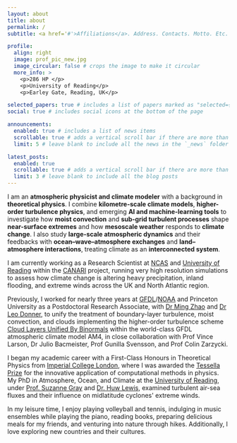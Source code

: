 ```yaml
---
layout: about
title: about
permalink: /
subtitle: <a href='#'>Affiliations</a>. Address. Contacts. Motto. Etc.

profile:
  align: right
  image: prof_pic_new.jpg
  image_circular: false # crops the image to make it circular
  more_info: >
    <p>286 HP </p>
    <p>University of Reading</p>
    <p>Earley Gate, Reading, UK</p>

selected_papers: true # includes a list of papers marked as "selected={true}"
social: true # includes social icons at the bottom of the page

announcements:
  enabled: true # includes a list of news items
  scrollable: true # adds a vertical scroll bar if there are more than 3 news items
  limit: 5 # leave blank to include all the news in the `_news` folder

latest_posts:
  enabled: true
  scrollable: true # adds a vertical scroll bar if there are more than 3 new posts items
  limit: 3 # leave blank to include all the blog posts
---
```


I am an **atmospheric physicist and climate modeler** with a background in **theoretical physics**. I combine **kilometre-scale climate models**, **higher-order turbulence physics**, and emerging **AI and machine-learning tools** to investigate how **moist convection** and **sub-grid turbulent processes** shape **near-surface extremes** and how **mesoscale weather** responds to **climate change**. I also study **large-scale atmospheric dynamics** and their feedbacks with **ocean–wave–atmosphere exchanges** and **land–atmosphere interactions**, treating climate as an **interconnected system**. 

I am currently working as a Research Scientist at [NCAS](https://ncas.ac.uk/) and [University of Reading](https://www.reading.ac.uk/meteorology/) within the [CANARI](https://canari.ac.uk/) project, running very high resolution simulations to assess how climate change is altering heavy precipitation, inland flooding, and extreme winds across the UK and North Atlantic region. 

Previously, I worked for nearly three years at [GFDL](https://www.gfdl.noaa.gov/)/[NOAA](https://www.noaa.gov/) and Princeton University as a Postdoctoral Research Associate, with [Dr Ming Zhao](https://scholar.google.com/citations?hl=en&user=Fs21qjcAAAAJ&view_op=list_works&sortby=pubdate) and [Dr Leo Donner](https://scholar.google.com/citations?user=5umW24AAAAAJ&hl=en), to unify the treatment of boundary-layer turbulence, moist convection, and clouds implementing the higher-order turbulence scheme [Cloud Layers Unified By Binormals](https://arxiv.org/abs/1711.03675) within the world-class GFDL atmospheric climate model AM4, in close collaboration with Prof Vince Larson, Dr Julio Bacmeister, Prof Gunilla Svensson, and Prof Colin Zarzycki. 

I began my academic career with a First-Class Honours in Theoretical Physics from [Imperial College London](https://www.imperial.ac.uk/), where I was awarded the [Tessella Prize](https://www.imperial.ac.uk/physics/students/current-students/undergraduates/prizes-and-awards/past-winners/) for the innovative application of computational methods in physics. My PhD in Atmosphere, Ocean, and Climate at the [University of Reading](https://www.reading.ac.uk/meteorology/), under [Prof. Suzanne Gray](https://research.reading.ac.uk/meteorology/people/suzanne-gray/) and [Dr. Huw Lewis](https://www.metoffice.gov.uk/research/people/huw-lewis), examined turbulent air-sea fluxes and their influence on midlatitude cyclones' extreme winds.

In my leisure time, I enjoy playing volleyball and tennis, indulging in music ensembles while playing the piano, reading books, preparing delicious meals for my friends, and venturing into nature through hikes. Additionally, I love exploring new countries and their cultures.
